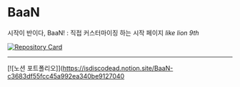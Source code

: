 # BaaN
시작이 반이다, BaaN! : 직접 커스터마이징 하는 시작 페이지 
*like lion 9th*

[![Repository Card](https://widget.realdeveloper.pro/api/card?user=isdiscodead&repo=BaaN)](https://github.com/isdiscodead/BaaN)

---

[![노션 포트폴리오]](https://isdiscodead.notion.site/BaaN-c3683df55fcc45a992ea340be9127040
